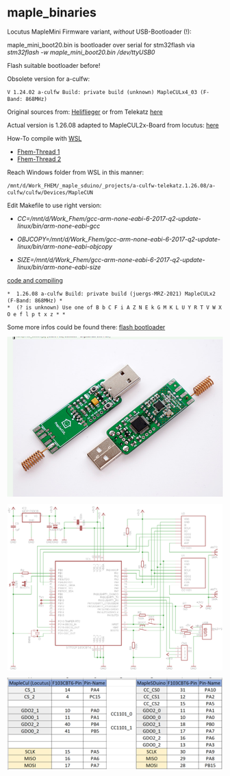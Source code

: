 # maple_binaries
Locutus MapleMini Firmware variant, _without_ USB-Bootloader (!):

maple_mini_boot20.bin is bootloader over serial for stm32flash via *stm32flash -w maple_mini_boot20.bin /dev/ttyUSB0*

Flash suitable bootloader before! 

Obsolete version for a-culfw:
```
V 1.24.02 a-culfw Build: private build (unknown) MapleCULx4_03 (F-Band: 868MHz)
```

Original sources from: [Heliflieger](https://github.com/heliflieger/a-culfw/tree/master/culfw) or from Telekatz [here](https://github.com/Telekatz/a-culfw/tree/MapleSduino/culfw)

Actual version is 1.26.08 adapted to MapleCUL2x-Board from locutus: [here](https://github.com/juergs/a-culfw-telekatz-MapleCUL2x/blob/master/README.md)

How-To compile with [WSL](https://forum.fhem.de/index.php/topic,106278.msg1037755.html#msg1037755)

- [Fhem-Thread 1](https://forum.fhem.de/index.php/topic,80872.msg729752.html#msg729752)
- [Fhem-Thread 2](https://forum.fhem.de/index.php/topic,60458.msg621959.html#msg621959)

Reach Windows folder from WSL in this manner:

```
/mnt/d/Work_FHEM/_maple_sduino/_projects/a-culfw-telekatz.1.26.08/a-culfw/culfw/Devices/MapleCUN
```

Edit Makefile to use right version:

- *CC=/mnt/d/Work_Fhem/gcc-arm-none-eabi-6-2017-q2-update-linux/bin/arm-none-eabi-gcc*

- *OBJCOPY=/mnt/d/Work_Fhem/gcc-arm-none-eabi-6-2017-q2-update-linux/bin/arm-none-eabi-objcopy*

- *SIZE=/mnt/d/Work_Fhem/gcc-arm-none-eabi-6-2017-q2-update-linux/bin/arm-none-eabi-size*

[code and compiling](https://github.com/juergs/a-culfw-telekatz-MapleCUL2x)

```
*  1.26.08 a-culfw Build: private build (juergs-MRZ-2021) MapleCULx2 (F-Band: 868MHz) *
*  (? is unknown) Use one of B b C F i A Z N E k G M K L U Y R T V W X O e f l p t x z * *
```

Some more infos could be found there: [flash bootloader](https://wiki.fhem.de/wiki/MapleCUN#Bootloader_flashen)

![Image of MapleCUL2x](https://github.com/juergs/maple_binaries/blob/main/Eigenbau_MapleCUL%20_MapleCUN.png)

![Image of MapleCUL2x-Schmatic](https://github.com/juergs/maple_binaries/blob/main/Locutus_mapleculx2_schematic.png)

![Image of MapleCUL2x-Pinout_differences](https://github.com/juergs/maple_binaries/blob/main/MapleCul_vs_MapleSDuino_Pinzuordnung.png)


